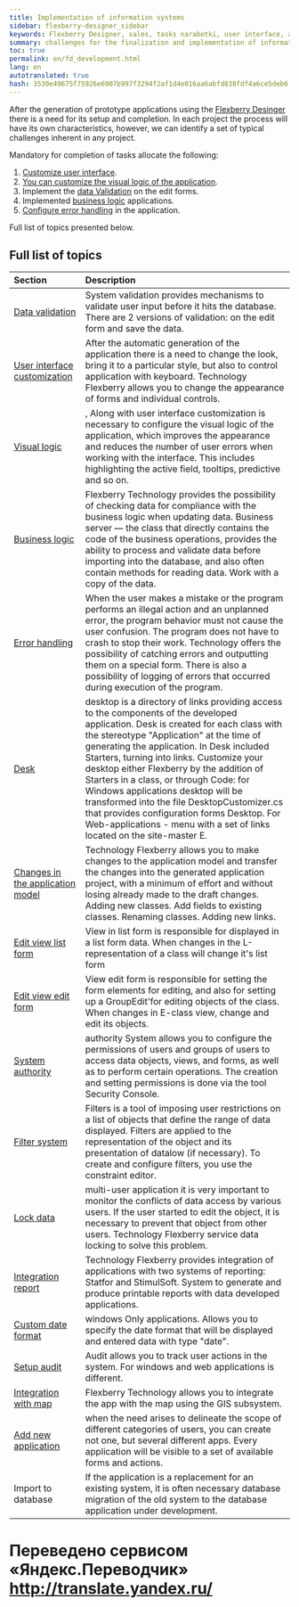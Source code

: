 ```yaml
--- 
title: Implementation of information systems 
sidebar: flexberry-designer_sidebar 
keywords: Flexberry Designer, sales, tasks narabotki, user interface, application logic, data validation, prototype, Refine prototype, the steps for creating application 
summary: challenges for the finalization and implementation of information systems 
toc: true 
permalink: en/fd_development.html 
lang: en 
autotranslated: true 
hash: 3530e49675f75926e6907b997f3294f2af1d4e016aa6abfd838fdf4a6ce5deb6 
--- 
```


After the generation of prototype applications using the [Flexberry Desinger](fd_landing_page.html) there is a need for its setup and completion. In each project the process will have its own characteristics, however, we can identify a set of typical challenges inherent in any project. 

Mandatory for completion of tasks allocate the following: 
1. [Customize user interface](fw_customizing-the-user-interface.html). 
2. [You can customize the visual logic of the application](fw_visual-logic.html). 
3. Implement the [data Validation](fw_edit-form-validation.html) on the edit forms. 
4. Implemented [business logic](fo_business-logic.html) applications. 
5. [Configure error handling](fp_error-handle.html) in the application. 

Full list of topics presented below. 

## Full list of topics 

Section | Description 
:-------------------------------------------------|:------------------------------------------------ 
[Data validation](fw_edit-form-validation.html) | System validation provides mechanisms to validate user input before it hits the database. There are 2 versions of validation: on the edit form and save the data. 
[User interface customization](fw_customizing-the-user-interface.html) | After the automatic generation of the application there is a need to change the look, bring it to a particular style, but also to control application with keyboard. Technology Flexberry allows you to change the appearance of forms and individual controls. 
[Visual logic](fw_visual-logic.html)|, Along with user interface customization is necessary to configure the visual logic of the application, which improves the appearance and reduces the number of user errors when working with the interface. This includes highlighting the active field, tooltips, predictive and so on. 
[Business logic](fo_business-logic.html) | Flexberry Technology provides the possibility of checking data for compliance with the business logic when updating data. Business server — the class that directly contains the code of the business operations, provides the ability to process and validate data before importing into the database, and also often contain methods for reading data. Work with a copy of the data. 
[Error handling](fp_error-handle.html) | When the user makes a mistake or the program performs an illegal action and an unplanned error, the program behavior must not cause the user confusion. The program does not have to crash to stop their work. Technology offers the possibility of catching errors and outputting them on a special form. There is also a possibility of logging of errors that occurred during execution of the program. 
[Desk](fw_app-desktop.html) | desktop is a directory of links providing access to the components of the developed application. Desk is created for each class with the stereotype "Application" at the time of generating the application. In Desk included Starters, turning into links. Customize your desktop either Flexberry by the addition of Starters in a class, or through Code: for Windows applications desktop will be transformed into the file <ApplicationName>DesktopCustomizer.cs that provides configuration forms Desktop. For Web-applications - menu with a set of links located on the site-master E. 
[Changes in the application model](fd_change-model.html) | Technology Flexberry allows you to make changes to the application model and transfer the changes into the generated application project, with a minimum of effort and without losing already made to the draft changes. Adding new classes. Add fields to existing classes. Renaming classes. Adding new links. 
[Edit view list form](fd_listform.html) | View in list form is responsible for displayed in a list form data. When changes in the L-representation of a class will change it's list form 
[Edit view edit form](fd_change-e-view.html) | View edit form is responsible for setting the form elements for editing, and also for setting up a GroupEdit'for editing objects of the class. When changes in E-class view, change and edit its objects. 
[System authority](efs_secutity.html) | authority System allows you to configure the permissions of users and groups of users to access data objects, views, and forms, as well as to perform certain operations. The creation and setting permissions is done via the tool Security Console. 
[Filter system](fw_filtersand-limits.html) | Filters is a tool of imposing user restrictions on a list of objects that define the range of data displayed. Filters are applied to the representation of the object and its presentation of datalow (if necessary). To create and configure filters, you use the constraint editor. 
[Lock data](fo_lock-service.html) | multi-user application it is very important to monitor the conflicts of data access by various users. If the user started to edit the object, it is necessary to prevent that object from other users. Technology Flexberry service data locking to solve this problem. 
[Integration report](fp_create-uni-report.html) | Technology Flexberry provides integration of applications with two systems of reporting: Statfor and StimulSoft. System to generate and produce printable reports with data developed applications. 
[Custom date format](fw_date-format.html) | windows Only applications. Allows you to specify the date format that will be displayed and entered data with type "date". 
[Setup audit](efs_audit.html) | Audit allows you to track user actions in the system. For windows and web applications is different. 
[Integration with map](fg_landing_page.html) | Flexberry Technology allows you to integrate the app with the map using the GIS subsystem. 
[Add new application](fd_application.html) | when the need arises to delineate the scope of different categories of users, you can create not one, but several different apps. Every application will be visible to a set of available forms and actions. 
Import to database | If the application is a replacement for an existing system, it is often necessary database migration of the old system to the database application under development. 



 # Переведено сервисом «Яндекс.Переводчик» http://translate.yandex.ru/